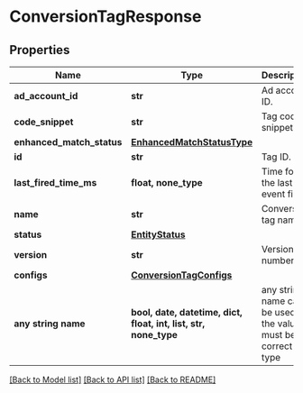 # ConversionTagResponse


## Properties
Name | Type | Description | Notes
------------ | ------------- | ------------- | -------------
**ad_account_id** | **str** | Ad account ID. | [optional] 
**code_snippet** | **str** | Tag code snippet. | [optional] 
**enhanced_match_status** | [**EnhancedMatchStatusType**](EnhancedMatchStatusType.md) |  | [optional] 
**id** | **str** | Tag ID. | [optional] 
**last_fired_time_ms** | **float, none_type** | Time for the last event fired. | [optional] 
**name** | **str** | Conversion tag name. | [optional] 
**status** | [**EntityStatus**](EntityStatus.md) |  | [optional] 
**version** | **str** | Version number. | [optional] 
**configs** | [**ConversionTagConfigs**](ConversionTagConfigs.md) |  | [optional] 
**any string name** | **bool, date, datetime, dict, float, int, list, str, none_type** | any string name can be used but the value must be the correct type | [optional]

[[Back to Model list]](../README.md#documentation-for-models) [[Back to API list]](../README.md#documentation-for-api-endpoints) [[Back to README]](../README.md)


